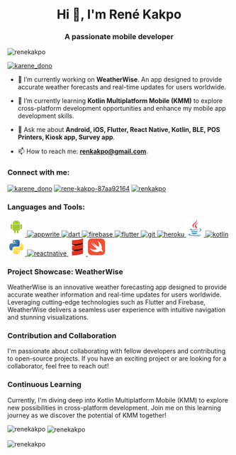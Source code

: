 <h1 align="center">Hi 👋, I'm René Kakpo</h1>
<h3 align="center">A passionate mobile developer</h3>

<p align="left"> <img src="https://komarev.com/ghpvc/?username=renekakpo&label=Profile%20views&color=0e75b6&style=flat" alt="renekakpo" /> </p>

<p align="left"> <a href="https://twitter.com/karene_dono" target="blank"><img src="https://img.shields.io/twitter/follow/karene_dono?logo=twitter&style=for-the-badge" alt="karene_dono" /></a> </p>

- 🔭 I’m currently working on **WeatherWise**. An app designed to provide accurate weather forecasts and real-time updates for users worldwide.

- 🌱 I’m currently learning **Kotlin Multiplatform Mobile (KMM)** to explore cross-platform development opportunities and enhance my mobile app development skills.

- 💬 Ask me about **Android, iOS, Flutter, React Native, Kotlin, BLE, POS Printers, Kiosk app, Survey app**.

- 📫 How to reach me: **renkakpo@gmail.com**.

<h3 align="left">Connect with me:</h3>
<p align="left">
<a href="https://twitter.com/karene_dono" target="blank"><img align="center" src="https://raw.githubusercontent.com/rahuldkjain/github-profile-readme-generator/master/src/images/icons/Social/twitter.svg" alt="karene_dono" height="30" width="40" /></a>
<a href="https://linkedin.com/in/rene-kakpo-87aa92164" target="blank"><img align="center" src="https://raw.githubusercontent.com/rahuldkjain/github-profile-readme-generator/master/src/images/icons/Social/linked-in-alt.svg" alt="rene-kakpo-87aa92164" height="30" width="40" /></a>
<a href="https://www.hackerrank.com/renkakpo" target="blank"><img align="center" src="https://raw.githubusercontent.com/rahuldkjain/github-profile-readme-generator/master/src/images/icons/Social/hackerrank.svg" alt="renkakpo" height="30" width="40" /></a>
</p>

<h3 align="left">Languages and Tools:</h3>
<p align="left"> <a href="https://developer.android.com" target="_blank" rel="noreferrer"> <img src="https://raw.githubusercontent.com/devicons/devicon/master/icons/android/android-original-wordmark.svg" alt="android" width="40" height="40"/> </a> <a href="https://appwrite.io" target="_blank" rel="noreferrer"> <img src="https://www.vectorlogo.zone/logos/appwriteio/appwriteio-icon.svg" alt="appwrite" width="40" height="40"/> </a> <a href="https://dart.dev" target="_blank" rel="noreferrer"> <img src="https://www.vectorlogo.zone/logos/dartlang/dartlang-icon.svg" alt="dart" width="40" height="40"/> </a> <a href="https://firebase.google.com/" target="_blank" rel="noreferrer"> <img src="https://www.vectorlogo.zone/logos/firebase/firebase-icon.svg" alt="firebase" width="40" height="40"/> </a> <a href="https://flutter.dev" target="_blank" rel="noreferrer"> <img src="https://www.vectorlogo.zone/logos/flutterio/flutterio-icon.svg" alt="flutter" width="40" height="40"/> </a> <a href="https://git-scm.com/" target="_blank" rel="noreferrer"> <img src="https://www.vectorlogo.zone/logos/git-scm/git-scm-icon.svg" alt="git" width="40" height="40"/> </a> <a href="https://heroku.com" target="_blank" rel="noreferrer"> <img src="https://www.vectorlogo.zone/logos/heroku/heroku-icon.svg" alt="heroku" width="40" height="40"/> </a> <a href="https://www.java.com" target="_blank" rel="noreferrer"> <img src="https://raw.githubusercontent.com/devicons/devicon/master/icons/java/java-original.svg" alt="java" width="40" height="40"/> </a> <a href="https://kotlinlang.org" target="_blank" rel="noreferrer"> <img src="https://www.vectorlogo.zone/logos/kotlinlang/kotlinlang-icon.svg" alt="kotlin" width="40" height="40"/> </a> <a href="https://www.python.org" target="_blank" rel="noreferrer"> <img src="https://raw.githubusercontent.com/devicons/devicon/master/icons/python/python-original.svg" alt="python" width="40" height="40"/> </a> <a href="https://reactnative.dev/" target="_blank" rel="noreferrer"> <img src="https://reactnative.dev/img/header_logo.svg" alt="reactnative" width="40" height="40"/> </a> <a href="https://www.scala-lang.org" target="_blank" rel="noreferrer"> <img src="https://raw.githubusercontent.com/devicons/devicon/master/icons/scala/scala-original.svg" alt="scala" width="40" height="40"/> </a> <a href="https://developer.apple.com/swift/" target="_blank" rel="noreferrer"> <img src="https://raw.githubusercontent.com/devicons/devicon/master/icons/swift/swift-original.svg" alt="swift" width="40" height="40"/> </a> </p>

<h3 align="left">Project Showcase: WeatherWise</h3>
<p align="left">
WeatherWise is an innovative weather forecasting app designed to provide accurate weather information and real-time updates for users worldwide. Leveraging cutting-edge technologies such as Flutter and Firebase, WeatherWise delivers a seamless user experience with intuitive navigation and stunning visualizations.
</p>

<h3 align="left">Contribution and Collaboration</h3>
<p align="left">
I'm passionate about collaborating with fellow developers and contributing to open-source projects. If you have an exciting project or are looking for a collaborator, feel free to reach out!
</p>

<h3 align="left">Continuous Learning</h3>
<p align="left">
Currently, I'm diving deep into Kotlin Multiplatform Mobile (KMM) to explore new possibilities in cross-platform development. Join me on this learning journey as we discover the potential of KMM together!
</p>

<p><img align="left" src="https://github-readme-stats.vercel.app/api/top-langs?username=renekakpo&show_icons=true&locale=en&layout=compact" alt="renekakpo" /></p>

<p>&nbsp;<img align="center" src="https://github-readme-stats.vercel.app/api?username=renekakpo&show_icons=true&locale=en" alt="renekakpo" /></p>

<p><img align="center" src="https://github-readme-streak-stats.herokuapp.com/?user=renekakpo&" alt="renekakpo" /></p>
